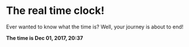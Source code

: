 # The real time clock!

Ever wanted to know what the time is? Well, your journey is about to end!

**The time is Dec 01, 2017, 20:37**